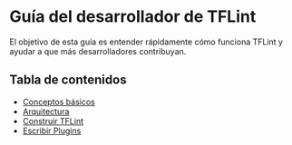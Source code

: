# Guía del desarrollador de TFLint

El objetivo de esta guía es entender rápidamente cómo funciona TFLint y ayudar a que más desarrolladores contribuyan.

## Tabla de contenidos

- [Conceptos básicos](core-concept.md)
- [Arquitectura](architecture.md)
- [Construir TFLint](building.md)
- [Escribir Plugins](plugins.md)
